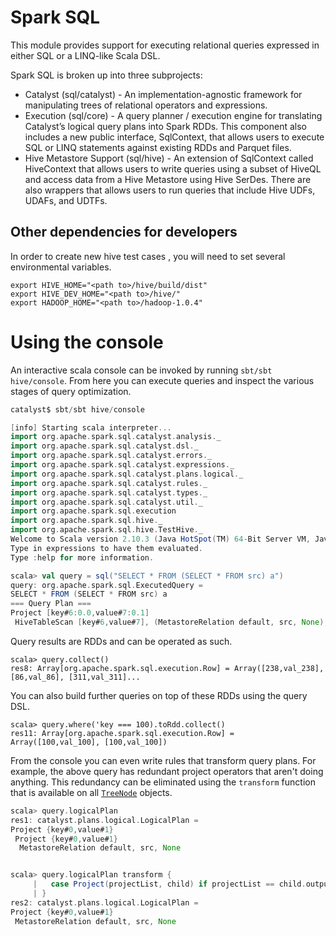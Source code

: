 Spark SQL
=========

This module provides support for executing relational queries expressed in either SQL or a LINQ-like Scala DSL.

Spark SQL is broken up into three subprojects:
 - Catalyst (sql/catalyst) - An implementation-agnostic framework for manipulating trees of relational operators and expressions.
 - Execution (sql/core) - A query planner / execution engine for translating Catalyst’s logical query plans into Spark RDDs.  This component also includes a new public interface, SqlContext, that allows users to execute SQL or LINQ statements against existing RDDs and Parquet files.
 - Hive Metastore Support (sql/hive) - An extension of SqlContext called HiveContext that allows users to write queries using a subset of HiveQL and access data from a Hive Metastore using Hive SerDes.  There are also wrappers that allows users to run queries that include Hive UDFs, UDAFs, and UDTFs.


Other dependencies for developers
---------------------------------
In order to create new hive test cases , you will need to set several environmental variables.

```
export HIVE_HOME="<path to>/hive/build/dist"
export HIVE_DEV_HOME="<path to>/hive/"
export HADOOP_HOME="<path to>/hadoop-1.0.4"
```

Using the console
=================
An interactive scala console can be invoked by running `sbt/sbt hive/console`.  From here you can execute queries and inspect the various stages of query optimization.

```scala
catalyst$ sbt/sbt hive/console

[info] Starting scala interpreter...
import org.apache.spark.sql.catalyst.analysis._
import org.apache.spark.sql.catalyst.dsl._
import org.apache.spark.sql.catalyst.errors._
import org.apache.spark.sql.catalyst.expressions._
import org.apache.spark.sql.catalyst.plans.logical._
import org.apache.spark.sql.catalyst.rules._
import org.apache.spark.sql.catalyst.types._
import org.apache.spark.sql.catalyst.util._
import org.apache.spark.sql.execution
import org.apache.spark.sql.hive._
import org.apache.spark.sql.hive.TestHive._
Welcome to Scala version 2.10.3 (Java HotSpot(TM) 64-Bit Server VM, Java 1.7.0_45).
Type in expressions to have them evaluated.
Type :help for more information.

scala> val query = sql("SELECT * FROM (SELECT * FROM src) a")
query: org.apache.spark.sql.ExecutedQuery =
SELECT * FROM (SELECT * FROM src) a
=== Query Plan ===
Project [key#6:0.0,value#7:0.1]
 HiveTableScan [key#6,value#7], (MetastoreRelation default, src, None), None
```

Query results are RDDs and can be operated as such.
```
scala> query.collect()
res8: Array[org.apache.spark.sql.execution.Row] = Array([238,val_238], [86,val_86], [311,val_311]...
```

You can also build further queries on top of these RDDs using the query DSL.
```
scala> query.where('key === 100).toRdd.collect()
res11: Array[org.apache.spark.sql.execution.Row] = Array([100,val_100], [100,val_100])
```

From the console you can even write rules that transform query plans.  For example, the above query has redundant project operators that aren't doing anything.  This redundancy can be eliminated using the `transform` function that is available on all [`TreeNode`](http://databricks.github.io/catalyst/latest/api/#catalyst.trees.TreeNode) objects.
```scala
scala> query.logicalPlan
res1: catalyst.plans.logical.LogicalPlan = 
Project {key#0,value#1}
 Project {key#0,value#1}
  MetastoreRelation default, src, None


scala> query.logicalPlan transform {
     |   case Project(projectList, child) if projectList == child.output => child
     | }
res2: catalyst.plans.logical.LogicalPlan = 
Project {key#0,value#1}
 MetastoreRelation default, src, None
```
